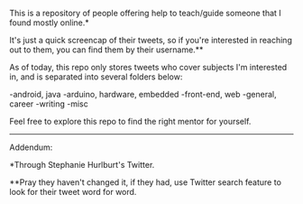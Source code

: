 This is a repository of people offering help to teach/guide someone that I found mostly online.*

It's just a quick screencap of their tweets, so if you're interested in reaching out to them, you can find them by their username.**

As of today, this repo only stores tweets who cover subjects I'm interested in, and is separated into several folders below:

-android, java
-arduino, hardware, embedded
-front-end, web
-general, career
-writing
-misc

Feel free to explore this repo to find the right mentor for yourself.



---------

Addendum:

*Through Stephanie Hurlburt's Twitter.

**Pray they haven't changed it, if they had, use Twitter search feature to look for their tweet word for word.
